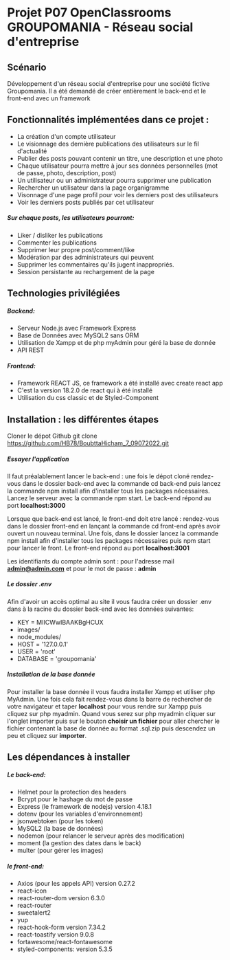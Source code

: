 # Projet P07 OpenClassrooms GROUPOMANIA - Réseau social d'entreprise

## Scénario

Développement d'un réseau social d'entreprise pour une société fictive Groupomania.
Il a été demandé de créer entièrement le back-end et le front-end avec un framework

## Fonctionnalités implémentées dans ce projet :

* La création d'un compte utilisateur 
* Le visionnage des dernière publications des utilisateurs sur le fil d'actualité
* Publier des posts pouvant contenir un titre, une description et une photo
* Chaque utilisateur pourra mettre à jour ses données personnelles (mot de passe, photo, description, post)
* Un utilisateur ou un administrateur pourra supprimer une publication
* Rechercher un utilisateur dans la page organigramme 
* Visonnage d'une page profil pour voir les derniers post des utilisateurs
* Voir les derniers posts publiés par cet utilisateur

##### Sur chaque posts, les utilisateurs pourront:

* Liker / disliker les publications
* Commenter les publications
* Supprimer leur propre post/comment/like
* Modération par des administrateurs qui peuvent
* Supprimer les commentaires qu'ils jugent inappropriés.
* Session persistante au rechargement de la page

## Technologies privilégiées

##### Backend:
* Serveur Node.js avec Framework Express
* Base de Données avec MySQL2 sans ORM
* Utilisation de Xampp et de php myAdmin pour géré la base de donnée
* API REST

##### Frontend:
* Framework REACT JS, ce framework a été installé avec create react app
* C'est la version 18.2.0 de react qui à été installé
* Utilisation du css classic et de Styled-Component

## Installation : les différentes étapes

Cloner le dépot Github
git clone https://github.com/HB78/BoubttaHicham_7_09072022.git

##### Essayer l'application

Il faut préalablement lancer le back-end : une fois le dépot cloné rendez-vous dans le dossier back-end avec la commande cd back-end puis lancez la commande npm install afin d'installer tous les packages nécessaires. Lancez le serveur avec la commande npm start. Le back-end répond au port **localhost:3000**

Lorsque que back-end est lancé, le front-end doit etre lancé : rendez-vous dans le dossier front-end en lançant la commande cd front-end après avoir ouvert un nouveau terminal. Une fois, dans le dossier lancez la commande npm install afin d'installer tous les packages nécessaires puis npm start pour lancer le front. Le front-end répond au port **localhost:3001**

Les identifiants du compte admin sont : pour l'adresse mail **admin@admin.com** et pour le mot de passe : **admin**

##### Le dossier .env

Afin d'avoir un accès optimal au site il vous faudra créer un dossier .env dans à la racine du dossier back-end avec les données suivantes:
* KEY = MIICWwIBAAKBgHCUX
* images/
* node_modules/
* HOST = '127.0.0.1'
* USER = 'root'
* DATABASE = 'groupomania'

##### Installation de la base donnée

Pour installer la base donnée il vous faudra installer Xampp et utiliser php MyAdmin.
Une fois cela fait rendez-vous dans la barre de rechercher de votre navigateur et taper **localhost** pour vous rendre sur Xampp puis cliquez sur php myadmin.
Quand vous serez sur php myadmin cliquer sur l'onglet importer puis sur le bouton **choisir un fichier** pour aller chercher le fichier contenant la base de donnée au format .sql.zip puis descendez un peu et cliquez sur **importer**.

## Les dépendances à installer 

##### Le back-end:
* Helmet pour la protection des headers
* Bcrypt pour le hashage du mot de passe
* Express (le framework de nodejs) version 4.18.1
* dotenv (pour les variables d'environnement)
* jsonwebtoken (pour les token)
* MySQL2 (la base de données)
* nodemon (pour relancer le serveur après des modification)
* moment (la gestion des dates dans le back)
* multer (pour gérer les images)

##### le front-end: 
* Axios (pour les appels API) version 0.27.2
* react-icon
* react-router-dom version 6.3.0
* react-router
* sweetalert2
* yup
* react-hook-form version 7.34.2
* react-toastify version 9.0.8
* fortawesome/react-fontawesome
* styled-components: version 5.3.5